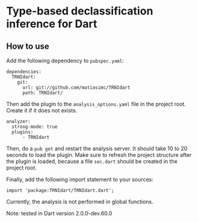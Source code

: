 # Type-based declassification inference for Dart

## How to use

Add the following dependency to `pubspec.yaml`:

```
dependencies:
  TRNIdart:
    git:
      url: git://github.com/matiasimc/TRNIdart
      path: TRNIdart/
```

Then add the plugin to the `analysis_options.yaml` file in the project root. Create it if it does not exists.

```
analyzer:
  strong-mode: true
  plugins:
      - TRNIdart
```

Then, do a `pub get` and restart the analysis server. It should take 10 to 20 seconds to load the plugin. Make sure to refresh the project 
structure after the plugin is loaded, because a file `sec.dart` should be created in the project root.

Finally, add the following import statement to your sources:

```
import 'package:TRNIdart/TRNIdart.dart';
```

Currently, the analysis is not performed in global functions.

Note: tested in Dart version 2.0.0-dev.60.0
